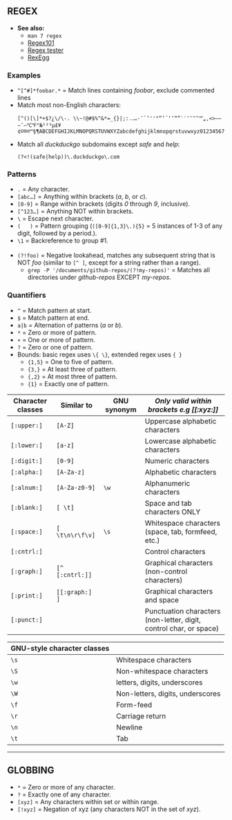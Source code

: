 
## REGEX

- **See also:**
  - `man 7 regex`
  - [Regex101](https://www.regex101.com/)
  - [Regex tester](https://www.regextester.com/)
  - [RexEgg](http://www.rexegg.com)

### Examples

- `^[^#]*foobar.*` = Match lines containing *foobar*, exclude commented lines
- Match most non-English characters:
  ```
  [^()[\]*+$?¿\/\-. \\~!@#$%^&*=_{}|;:․‥…·¨`‛''"‟’´‘’“”′‵″‶‴‷⁗„,<>—‒―¯–℃℉°№¹²³µ£¥¢©®℗™§¶ABCDEFGHIJKLMNOPQRSTUVWXYZabcdefghijklmnopqrstuvwxyz0123456789]
  ```
- Match all *duckduckgo* subdomains except *safe* and *help*:
  ```
  (?<!(safe|help))\.duckduckgo\.com
  ```

### Patterns

- `.`       = Any character.
- `[abc…]`  = Anything within brackets (*a*, *b*, or *c*).
- `[0-9]`   = Range within brackets (digits *0* through *9*, inclusive).
- `[^123…]` = Anything NOT within brackets.
- `\`       = Escape next character.
- `(   )`   = Pattern grouping (`([0-9]{1,3}\.){5}` = 5 instances of 1-3 of any digit, followed by a period.).
- `\1`      = Backreference to group #1.
<br><br>
- `(?!foo)`  = Negative lookahead, matches any subsequent string that is NOT *foo* (similar to `[^ ]`, except for a string rather than a range).
  - `grep -P '/documents/github-repos/(?!my-repos)'` = Matches all directories under *github-repos* EXCEPT *my-repos*.

### Quantifiers

- `^`     = Match pattern at start.
- `$`     = Match pattern at end.
- `a|b`   = Alternation of patterns (*a* or *b*).
- `*`     = Zero or more of pattern.
- `+`     = One or more of pattern.
- `?`     = Zero or one of pattern.
- Bounds: basic regex uses `\{ \}`, extended regex uses `{ }`
  - `{1,5}` = One to five of pattern.
  - `{3,}`  = At least three of pattern.
  - `{,2}`  = At most three of pattern.
  - `{1}`   = Exactly one of pattern.

| Character classes | Similar to      | GNU synonym | *Only valid within brackets e.g [[:xyz:]]*        |
|-------------------|-----------------|-------------|---------------------------------------------------|
| `[:upper:]`       | `[A-Z]`         |             | Uppercase alphabetic characters                   |
| `[:lower:]`       | `[a-z]`         |             | Lowercase alphabetic characters                   |
| `[:digit:]`       | `[0-9]`         |             | Numeric characters                                |
| `[:alpha:]`       | `[A-Za-z]`      |             | Alphabetic characters                             |
| `[:alnum:]`       | `[A-Za-z0-9]`   | `\w`        | Alphanumeric characters                           |
| `[:blank:]`       | `[ \t]`         |             | Space and tab characters ONLY                     |
| `[:space:]`       | `[ \t\n\r\f\v]` | `\s`        | Whitespace characters (space, tab, formfeed, etc.)|
| `[:cntrl:]`       |                 |             | Control characters                                |
| `[:graph:]`       | `[^ [:cntrl:]]` |             | Graphical characters (non-control characters)     |
| `[:print:]`       | `[[:graph:] ]`  |             | Graphical characters and space                    |
| `[:punct:]`       |      |       | Punctuation characters (non-letter, digit, control char, or space) |

| GNU-style character classes |           |
|------|----------------------------------|
| `\s` | Whitespace characters            |
| `\S` | Non-whitespace characters        |
| `\w` | letters, digits, underscores     |
| `\W` | Non-letters, digits, underscores |
| `\f` | Form-feed                        |
| `\r` | Carriage return                  |
| `\n` | Newline                          |
| `\t` | Tab                              |


---
## GLOBBING

- `*`      = Zero or more of any character.
- `?`      = Exactly one of any character.
- `[xyz]`  = Any characters within set or within range.
- `[!xyz]` = Negation of xyz (any characters NOT in the set of *xyz*).

